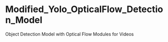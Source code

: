 # Modified_Yolo_OpticalFlow_Detection_Model
Object Detection Model with Optical Flow Modules for Videos 
